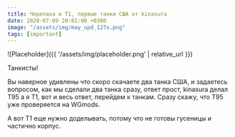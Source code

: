 ```yaml
---
title: Черепаха и Т1, первые танки США от kinasura
date: 2020-07-09 20:01:00 +0300
image: "/assets/img/may_upd_127x.png"
tags: [important]
---
```

<p style="display: none">Да, два танка сразу.</p>

![Placeholder]({{ '/assets/img/placeholder.png' | relative_url }})

Танкисты!

Вы наверное удивлены что скоро скачаете два танка США, и задаетесь вопросом, как мы сделали два танка сразу, ответ прост, kinasura делал Т95 а я Т1, вот и весь ответ, перейдем к танкам.
Сразу скажу, что Т95 уже проверяется на WGmods.

А вот Т1 еще нужно доделывать, потому что не готовы гусеницы и частично корпус.